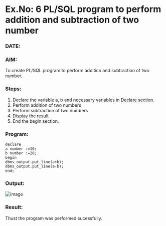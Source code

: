# Ex.No: 6 PL/SQL program to perform addition and subtraction of two number 
### DATE: 
### AIM: 
To create PL/SQL program to perform addition and subtraction of two number.

### Steps:
1. Declare the variable a, b and necessary variables in Declare section.
2. Perform addition of two numbers
3. Perform subtraction of two numbers 
4. Display the result 
5. End the begin section.

### Program:
```
declare
a number :=10;
b number :=20;
begin
dbms_output.put_line(a+b);
dbms_output.put_line(a-b);
end;
```

### Output:
![image](https://github.com/Lakshmipriya2005/DBMS/assets/115525361/ca244df1-b136-4b51-abb1-e99402105b6b)
### Result:
Thust the program was performed sucessfully.
